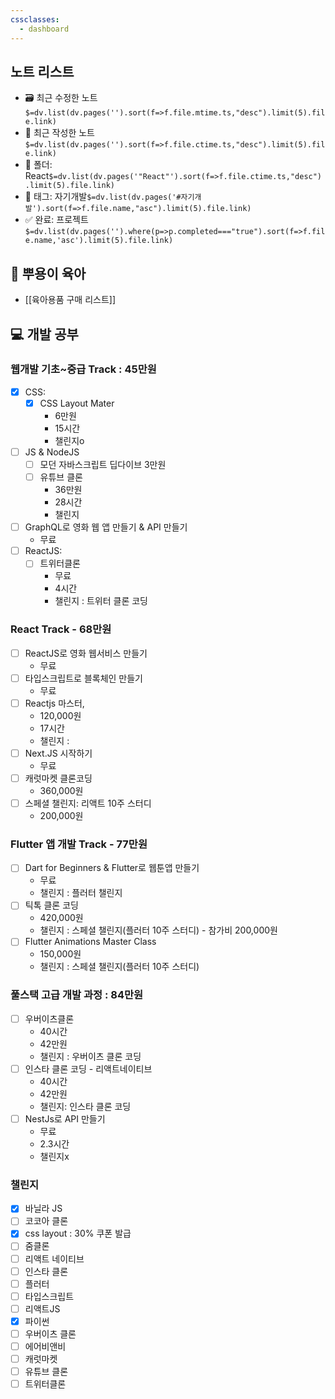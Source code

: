 ```yaml
---
cssclasses:
  - dashboard
---
```

## 노트 리스트
- 🗃 최근 수정한 노트`$=dv.list(dv.pages('').sort(f=>f.file.mtime.ts,"desc").limit(5).file.link)`
- 📝 최근 작성한 노트`$=dv.list(dv.pages('').sort(f=>f.file.ctime.ts,"desc").limit(5).file.link)`
- 📁 폴더: React`$=dv.list(dv.pages('"React"').sort(f=>f.file.ctime.ts,"desc").limit(5).file.link)`
- 🔖 태그: 자기개발`$=dv.list(dv.pages('#자기개발').sort(f=>f.file.name,"asc").limit(5).file.link)`
- ✅ 완료: 프로젝트`$=dv.list(dv.pages('').where(p=>p.completed==="true").sort(f=>f.file.name,'asc').limit(5).file.link)`

## 👶 뿌용이 육아

- [[육아용품 구매 리스트]]

## 💻 개발 공부

### 웹개발 기초~중급 Track : 45만원

- [x] CSS:
	- [x] CSS Layout Mater
		- 6만원
		- 15시간
		- 챌린지o
- [ ] JS & NodeJS
	- [ ] 모던 자바스크립트 딥다이브 3만원
	- [ ] 유튜브 클론
		- 36만원
		- 28시간
		- 챌린지
- [ ] GraphQL로 영화 웹 앱 만들기 & API 만들기
	- 무료
- [ ] ReactJS: 
	- [ ] 트위터클론
		- 무료
		- 4시간
		- 챌린지 : 트위터 클론 코딩

### React Track  - 68만원

- [ ] ReactJS로 영화 웹서비스 만들기
	- 무료
- [ ] 타입스크립트로 블록체인 만들기
	- 무료
- [ ] Reactjs 마스터,
	- 120,000원
	- 17시간 
	- 챌린지 : 
- [ ] Next.JS 시작하기
	- 무료
- [ ] 캐럿마켓 클론코딩
	- 360,000원
- [ ] 스페셜 챌린지:  리액트 10주 스터디
	- 200,000원

### Flutter 앱 개발 Track - 77만원

- [ ] Dart for Beginners & Flutter로 웹툰앱 만들기
	- 무료
	- 챌린지 : 플러터 챌린지
- [ ] 틱톡 클론 코딩
	- 420,000원
	- 챌린지 : 스페셜 챌린지(플러터 10주 스터디) - 참가비 200,000원
- [ ] Flutter Animations Master Class
	- 150,000원
	- 챌린지 : 스페셜 챌린지(플러터 10주 스터디)

### 풀스택 고급 개발 과정 : 84만원

- [ ] 우버이츠클론
	- 40시간
	- 42만원
	- 챌린지 : 우버이츠 클론 코딩
- [ ] 인스타 클론 코딩 - 리액트네이티브
	-  40시간
	- 42만원
	- 챌린지: 인스타 클론 코딩
- [ ] NestJs로 API 만들기
	- 무료
	- 2.3시간
	- 챌린지x

### 챌린지

 - [x] 바닐라 JS
 - [ ] 코코아 클론
 - [x] css layout : 30% 쿠폰 발급
 - [ ] 줌클론
 - [ ] 리액트 네이티브
 - [ ] 인스타 클론
 - [ ] 플러터
 - [ ] 타입스크립트
 - [ ] 리액트JS
 - [x] 파이썬
 - [ ] 우버이츠 클론
 - [ ] 에어비앤비
 - [ ] 캐럿마켓
 - [ ] 유튜브 클론
 - [ ] 트위터클론
